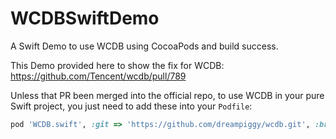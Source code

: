 # WCDBSwiftDemo
A Swift Demo to use WCDB using CocoaPods and build success.

This Demo provided here to show the fix for WCDB: https://github.com/Tencent/wcdb/pull/789

Unless that PR been merged into the official repo, to use WCDB in your pure Swift project, you just need to add these into your `Podfile`:

```ruby
pod 'WCDB.swift', :git => 'https://github.com/dreampiggy/wcdb.git', :branch => 'fix_swift', :modular_headers => true
```
